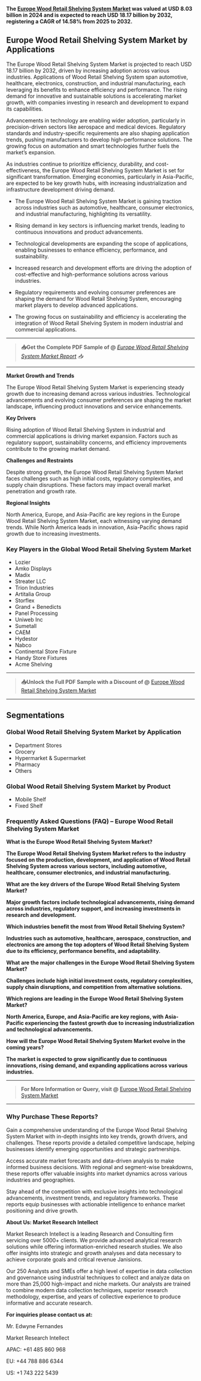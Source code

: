 <p><strong>The <a href="https://www.marketresearchintellect.com/download-sample/?rid=445583&amp;utm_source=Pulse-April-Europe&amp;utm_medium=852">Europe Wood Retail Shelving System Market</a> was valued at USD 8.03 billion in 2024 and is expected to reach USD 18.17 billion by 2032, registering a CAGR of 14.58% from 2025 to 2032.</strong></p><h2>Europe Wood Retail Shelving System Market by Applications&nbsp;</h2><p><p>The Europe Wood Retail Shelving System Market is projected to reach USD 18.17 billion by 2032, driven by increasing adoption across various industries. Applications of Wood Retail Shelving System span automotive, healthcare, electronics, construction, and industrial manufacturing, each leveraging its benefits to enhance efficiency and performance. The rising demand for innovative and sustainable solutions is accelerating market growth, with companies investing in research and development to expand its capabilities.</p><p>Advancements in technology are enabling wider adoption, particularly in precision-driven sectors like aerospace and medical devices. Regulatory standards and industry-specific requirements are also shaping application trends, pushing manufacturers to develop high-performance solutions. The growing focus on automation and smart technologies further fuels the market&rsquo;s expansion.</p><p>As industries continue to prioritize efficiency, durability, and cost-effectiveness, the Europe Wood Retail Shelving System Market is set for significant transformation. Emerging economies, particularly in Asia-Pacific, are expected to be key growth hubs, with increasing industrialization and infrastructure development driving demand.</p></p><ul><li><p>The Europe Wood Retail Shelving System Market is gaining traction across industries such as automotive, healthcare, consumer electronics, and industrial manufacturing, highlighting its versatility.</p></li><li><p>Rising demand in key sectors is influencing market trends, leading to continuous innovations and product advancements.</p></li><li><p>Technological developments are expanding the scope of applications, enabling businesses to enhance efficiency, performance, and sustainability.</p></li><li><p>Increased research and development efforts are driving the adoption of cost-effective and high-performance solutions across various industries.</p></li><li><p>Regulatory requirements and evolving consumer preferences are shaping the demand for Wood Retail Shelving System, encouraging market players to develop advanced applications.</p></li><li><p>The growing focus on sustainability and efficiency is accelerating the integration of Wood Retail Shelving System in modern industrial and commercial applications.</p></li></ul><hr /><blockquote><p><strong><span class="font-[700]">📥Get the Complete PDF Sample of @ </span></strong><em><span class="font-[700]"><a href="https://www.marketresearchintellect.com/download-sample/?rid=445583&amp;utm_source=Pulse-April-Europe&amp;utm_medium=852" target="_blank" data-tracking-control-name="article-ssr-frontend-pulse_little-text-block" data-tracking-will-navigate="" data-test-link="">Europe Wood Retail Shelving System Market Report</a>&nbsp;📥</span></em></p></blockquote><hr /><p class="" data-start="77" data-end="360"><strong data-start="77" data-end="105">Market Growth and Trends</strong></p><p class="" data-start="77" data-end="360">The Europe Wood Retail Shelving System Market is experiencing steady growth due to increasing demand across various industries. Technological advancements and evolving consumer preferences are shaping the market landscape, influencing product innovations and service enhancements.</p><p class="" data-start="362" data-end="606"><strong data-start="362" data-end="377">Key Drivers</strong></p><p class="" data-start="362" data-end="606">Rising adoption of Wood Retail Shelving System in industrial and commercial applications is driving market expansion. Factors such as regulatory support, sustainability concerns, and efficiency improvements contribute to the growing market demand.</p><p class="" data-start="608" data-end="849"><strong data-start="608" data-end="637">Challenges and Restraints</strong></p><p class="" data-start="608" data-end="849">Despite strong growth, the Europe Wood Retail Shelving System Market faces challenges such as high initial costs, regulatory complexities, and supply chain disruptions. These factors may impact overall market penetration and growth rate.</p><p class="" data-start="851" data-end="1095"><strong data-start="851" data-end="872">Regional Insights</strong></p><p class="" data-start="851" data-end="1095">North America, Europe, and Asia-Pacific are key regions in the Europe Wood Retail Shelving System Market, each witnessing varying demand trends. While North America leads in innovation, Asia-Pacific shows rapid growth due to increasing investments.</p><p><h3>Key Players in the Global Wood Retail Shelving System Market </h3><ul><li>Lozier</li><li>Amko Displays</li><li>Madix</li><li>Streater LLC</li><li>Trion Industries</li><li>Artitalia Group</li><li>Storflex</li><li>Grand + Benedicts</li><li>Panel Processing</li><li>Uniweb Inc</li><li>Sumetall</li><li>CAEM</li><li>Hydestor</li><li>Nabco</li><li>Continental Store Fixture</li><li>Handy Store Fixtures</li><li>Acme Shelving</li></ul></p><hr /><blockquote><p><strong>📥Unlock the Full PDF Sample with a Discount of @</strong> <a href="https://www.marketresearchintellect.com/ask-for-discount/?rid=445583&amp;utm_source=Pulse-April-Europe&amp;utm_medium=852">Europe Wood Retail Shelving System Market</a></p></blockquote><hr /><p><h2>Segmentations</h2><h3>Global Wood Retail Shelving System Market by Application</h3><ul><li>Department Stores</li><li>Grocery</li><li>Hypermarket & Supermarket</li><li>Pharmacy</li><li>Others</li></ul><h3>Global Wood Retail Shelving System Market by Product</h3><ul><li>Mobile Shelf</li><li>Fixed Shelf</li></ul></p><h3><strong>Frequently Asked Questions (FAQ) &ndash; Europe Wood Retail Shelving System Market</strong></h3><p><strong>What is the Europe Wood Retail Shelving System Market?</strong></p><p><strong>The Europe Wood Retail Shelving System Market refers to the industry focused on the production, development, and application of Wood Retail Shelving System across various sectors, including automotive, healthcare, consumer electronics, and industrial manufacturing.</strong></p><p><strong>What are the key drivers of the Europe Wood Retail Shelving System Market?</strong></p><p><strong>Major growth factors include technological advancements, rising demand across industries, regulatory support, and increasing investments in research and development.</strong></p><p><strong>Which industries benefit the most from Wood Retail Shelving System?</strong></p><p><strong>Industries such as automotive, healthcare, aerospace, construction, and electronics are among the top adopters of Wood Retail Shelving System due to its efficiency, performance benefits, and adaptability.</strong></p><p><strong>What are the major challenges in the Europe Wood Retail Shelving System Market?</strong></p><p><strong>Challenges include high initial investment costs, regulatory complexities, supply chain disruptions, and competition from alternative solutions.</strong></p><p><strong>Which regions are leading in the Europe Wood Retail Shelving System Market?</strong></p><p><strong>North America, Europe, and Asia-Pacific are key regions, with Asia-Pacific experiencing the fastest growth due to increasing industrialization and technological advancements.</strong></p><p><strong>How will the Europe Wood Retail Shelving System Market evolve in the coming years?</strong></p><p><strong>The market is expected to grow significantly due to continuous innovations, rising demand, and expanding applications across various industries.</strong></p><hr /><blockquote><p><span class="font-[700]"><strong>For More Information or Query, visit&nbsp;@</strong>&nbsp;</span><span class="font-[700]"><a href="https://www.marketresearchintellect.com/product/global-wood-retail-shelving-system-market-size-and-forecast/?utm_source=Linkedin&utm_medium=852" target="_blank" data-tracking-control-name="article-ssr-frontend-pulse_little-text-block" data-tracking-will-navigate="" data-test-link="">Europe Wood Retail Shelving System Market</a></span></p></blockquote><hr /><h3><strong data-start="0" data-end="31">Why Purchase These Reports?</strong></h3><p class="" data-start="35" data-end="297">Gain a comprehensive understanding of the Europe Wood Retail Shelving System Market with in-depth insights into key trends, growth drivers, and challenges. These reports provide a detailed competitive landscape, helping businesses identify emerging opportunities and strategic partnerships.</p><p class="" data-start="299" data-end="540">Access accurate market forecasts and data-driven analysis to make informed business decisions. With regional and segment-wise breakdowns, these reports offer valuable insights into market dynamics across various industries and geographies.</p><p class="" data-start="542" data-end="784">Stay ahead of the competition with exclusive insights into technological advancements, investment trends, and regulatory frameworks. These reports equip businesses with actionable intelligence to enhance market positioning and drive growth.</p><p><strong><span class="font-[700]">About Us: Market Research Intellect</span></strong></p><p><span class="">Market Research Intellect is a leading Research and Consulting firm servicing over 5000+ clients. We provide advanced analytical research solutions while offering information-enriched research studies.&nbsp;</span>We also offer insights into strategic and growth analyses and data necessary to achieve corporate goals and critical revenue Janisions.</p><p><span class="">Our 250 Analysts and SMEs offer a high level of expertise in data collection and governance using industrial techniques to collect and analyze data on more than 25,000 high-impact and niche markets. Our analysts are trained to combine modern data collection techniques, superior research methodology, expertise, and years of collective experience to produce informative and accurate research.</span></p><p><strong>For inquiries please contact us at:</strong></p><p>Mr. Edwyne Fernandes</p><p>Market Research Intellect</p><p>APAC: +61 485 860 968</p><p>EU: +44 788 886 6344</p><p>US: +1 743 222 5439</p>